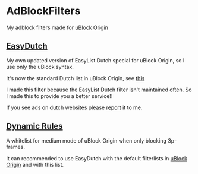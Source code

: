 # AdBlockFilters
My adblock filters made for [uBlock Origin](https://github.com/uBlockOrigin/uAssets)

## [EasyDutch](https://github.com/BPower0036/AdBlockFilters/blob/main/easydutch)
My own updated version of EasyList Dutch special for uBlock Origin, so I use only the uBlock syntax. 

It's now the standard Dutch list in uBlock Origin, see [this](https://github.com/gorhill/uBlock/commit/1fc3b57ba5dafcf9283eef4274043446207da9df)

I made this filter because the EasyList Dutch filter isn't maintained often.
So I made this to provide you a better service!!

If you see ads on dutch websites please [report](https://github.com/BPower0036/AdBlockFilters/issues) it to me.

## [Dynamic Rules](https://github.com/BPower0036/AdBlockFilters/blob/main/dynamic%20rules)
A whitelist for medium mode of uBlock Origin when only blocking 3p-frames.

It can recommended to use EasyDutch with the default filterlists in [uBlock Origin](https://github.com/uBlockOrigin/uAssets) and with this list.
